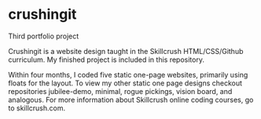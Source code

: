 # crushingit
Third portfolio project

Crushingit is a website design taught in the Skillcrush HTML/CSS/Github curriculum. My finished project is included in this repository.

Within four months, I coded five static one-page websites, primarily using floats for the layout. To view my other static one page designs checkout repositories jubilee-demo, minimal, rogue pickings, vision board, and analogous. For more information about Skillcrush online coding courses, go to skillcrush.com.  
